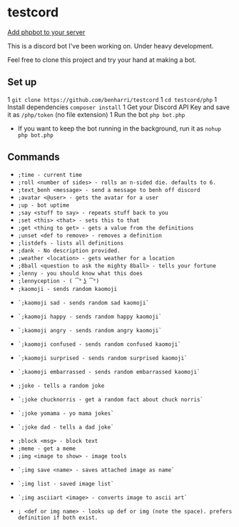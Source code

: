 # testcord

[Add phpbot to your server](https://discordapp.com/api/oauth2/authorize?client_id=288416337057939456&scope=bot&permissions=0)

This is a discord bot I've been working on. Under heavy development.

Feel free to clone this project and try your hand at making a bot. 

## Set up

1 `git clone https://github.com/benharri/testcord`
1 `cd testcord/php`
1 Install dependencies `composer install`
1 Get your Discord API Key and save it as `/php/token` (no file extension)
1 Run the bot `php bot.php`

* If you want to keep the bot running in the background, run it as `nohup php bot.php`


## Commands

- `;time - current time`
- `;roll <number of sides> - rolls an n-sided die. defaults to 6.`
- `;text_benh <message> - send a message to benh off discord`
- `;avatar <@user> - gets the avatar for a user`
- `;up - bot uptime`
- `;say <stuff to say> - repeats stuff back to you`
- `;set <this> <that> - sets this to that`
- `;get <thing to get> - gets a value from the definitions`
- `;unset <def to remove> - removes a definition`
- `;listdefs - lists all definitions`
- `;dank - No description provided.`
- `;weather <location> - gets weather for a location`
- `;8ball <question to ask the mighty 8ball> - tells your fortune`
- `;lenny - you should know what this does`
- `;lennyception - ( ͡° ͜ʖ ͡°)`
- `;kaomoji - sends random kaomoji`
-     `;kaomoji sad - sends random sad kaomoji`
-     `;kaomoji happy - sends random happy kaomoji`
-     `;kaomoji angry - sends random angry kaomoji`
-     `;kaomoji confused - sends random confused kaomoji`
-     `;kaomoji surprised - sends random surprised kaomoji`
-     `;kaomoji embarrassed - sends random embarrassed kaomoji`
- `;joke - tells a random joke`
-     `;joke chucknorris - get a random fact about chuck norris`
-     `;joke yomama - yo mama jokes`
-     `;joke dad - tells a dad joke`
- `;block <msg> - block text`
- `;meme - get a meme`
- `;img <image to show> - image tools`
-     `;img save <name> - saves attached image as name`
-     `;img list - saved image list`
-     `;img asciiart <image> - converts image to ascii art`
- `; <def or img name> - looks up def or img (note the space). prefers definition if both exist.`